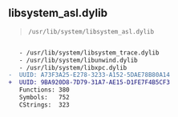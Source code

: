 ## libsystem_asl.dylib

> `/usr/lib/system/libsystem_asl.dylib`

```diff

   - /usr/lib/system/libsystem_trace.dylib
   - /usr/lib/system/libunwind.dylib
   - /usr/lib/system/libxpc.dylib
-  UUID: A73F3A25-E278-3233-A152-5DAE78B80A14
+  UUID: 9BA920D8-7D79-31A7-AE15-D1FE7F4B5CF3
   Functions: 380
   Symbols:   752
   CStrings:  323

```
